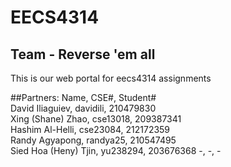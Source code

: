 # EECS4314
<h2>Team - Reverse 'em all</h2>
This is our web portal for eecs4314 assignments

##Partners:
Name,	CSE#,	Student#  
David Iliaguiev,	davidili,	210479830  
Xing (Shane) Zhao,	cse13018,	209387341  
Hashim Al-Helli,	cse23084,	212172359  
Randy Agyapong,	randya25,	210547495  
Sied Hoa (Heny) Tjin, yu238294,	203676368
-,	-,	-  
